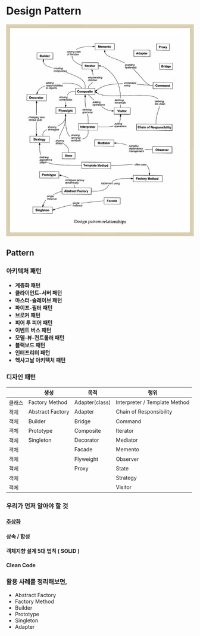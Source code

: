 # Design Pattern 

![Design Pattern](https://github.com/keepinmindsh/lines_edu/blob/main/designpattern/designpatterrelationship.png)

## Pattern 

### 아키텍처 패턴 

- **계층화 패턴** 
- **클라이언트-서버 패턴** 
- **마스터-슬레이브 패턴** 
- **파이프-필터 패턴** 
- **브로커 패턴** 
- **피어 투 피어 패턴** 
- **이벤트 버스 패턴** 
- **모델-뷰-컨트롤러 패턴** 
- **블랙보드 패턴** 
- **인터프리터 패턴** 
- **헥사고날 아키텍처 패턴**

### 디자인 패턴 

||생성|목적|행위|
|---|---|---|---|
|클래스|Factory Method|Adapter(class)|Interpreter / Template Method|
|객체|Abstract Factory|Adapter|Chain of Responsibility|
|객체|Builder|Bridge|Command|
|객체|Prototype|Composite|Iterator|
|객체|Singleton|Decorator|Mediator|
|객체||Facade|Memento|
|객체||Flyweight|Observer|
|객체||Proxy|State|
|객체|||Strategy|
|객체|||Visitor|

### 우리가 먼저 알아야 할 것 

#### [추상화](https://github.com/keepinmindsh/lines_edu/blob/main/designpattern/basic/abstaction.md)

#### 상속 / 합성 

#### 객체지향 설계 5대 법칙 ( SOLID ) 

#### Clean Code 

### 활용 사례를 정리해보면, 

- Abstract Factory 
- Factory Method 
- Builder 
- Prototype 
- Singleton 
- Adapter 